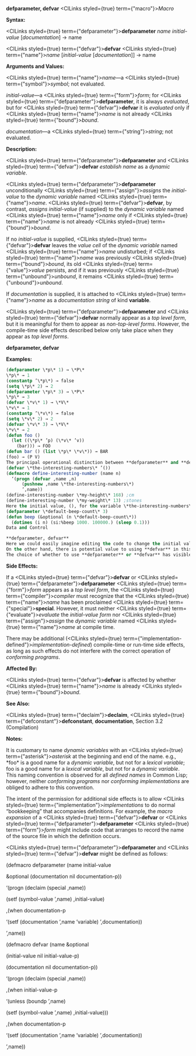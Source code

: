**defparameter, defvar** <ClLinks styled={true} term={"macro"}><i>Macro</i></ClLinks> 



**Syntax:** 



<ClLinks styled={true} term={"defparameter"}><b>defparameter</b></ClLinks> *name initial-value* [*documentation*] → name 



<ClLinks styled={true} term={"defvar"}><b>defvar</b></ClLinks> <ClLinks styled={true} term={"name"}><i>name</i></ClLinks> [*initial-value* [*documentation*]] → name 



**Arguments and Values:** 



<ClLinks styled={true} term={"name"}><i>name</i></ClLinks>—a <ClLinks styled={true} term={"symbol"}><i>symbol</i></ClLinks>; not evaluated. 



*initial-value*—a <ClLinks styled={true} term={"form"}><i>form</i></ClLinks>; for <ClLinks styled={true} term={"defparameter"}><b>defparameter</b></ClLinks>, it is always *evaluated*, but for <ClLinks styled={true} term={"defvar"}><b>defvar</b></ClLinks> it is *evaluated* only if <ClLinks styled={true} term={"name"}><i>name</i></ClLinks> is not already <ClLinks styled={true} term={"bound"}><i>bound</i></ClLinks>. 



*documentation*—a <ClLinks styled={true} term={"string"}><i>string</i></ClLinks>; not evaluated. 



**Description:** 



<ClLinks styled={true} term={"defparameter"}><b>defparameter</b></ClLinks> and <ClLinks styled={true} term={"defvar"}><b>defvar</b></ClLinks> *establish name* as a *dynamic variable*. 



<ClLinks styled={true} term={"defparameter"}><b>defparameter</b></ClLinks> unconditionally <ClLinks styled={true} term={"assign"}><i>assigns</i></ClLinks> the *initial-value* to the *dynamic variable* named <ClLinks styled={true} term={"name"}><i>name</i></ClLinks>. <ClLinks styled={true} term={"defvar"}><b>defvar</b></ClLinks>, by contrast, *assigns initial-value* (if supplied) to the *dynamic variable* named <ClLinks styled={true} term={"name"}><i>name</i></ClLinks> only if <ClLinks styled={true} term={"name"}><i>name</i></ClLinks> is not already <ClLinks styled={true} term={"bound"}><i>bound</i></ClLinks>. 



If no *initial-value* is supplied, <ClLinks styled={true} term={"defvar"}><b>defvar</b></ClLinks> leaves the *value cell* of the *dynamic variable* named <ClLinks styled={true} term={"name"}><i>name</i></ClLinks> undisturbed; if <ClLinks styled={true} term={"name"}><i>name</i></ClLinks> was previously <ClLinks styled={true} term={"bound"}><i>bound</i></ClLinks>, its old <ClLinks styled={true} term={"value"}><i>value</i></ClLinks> persists, and if it was previously <ClLinks styled={true} term={"unbound"}><i>unbound</i></ClLinks>, it remains <ClLinks styled={true} term={"unbound"}><i>unbound</i></ClLinks>. 



If *documentation* is supplied, it is attached to <ClLinks styled={true} term={"name"}><i>name</i></ClLinks> as a *documentation string* of kind **variable**. 



<ClLinks styled={true} term={"defparameter"}><b>defparameter</b></ClLinks> and <ClLinks styled={true} term={"defvar"}><b>defvar</b></ClLinks> normally appear as a *top level form*, but it is meaningful for them to appear as *non-top-level forms*. However, the compile-time side effects described below only take place when they appear as *top level forms*. 















**defparameter, defvar** 



**Examples:**
```lisp
(defparameter \*p\* 1) → \*P\* 
\*p\* → 1 
(constantp ’\*p\*) → false 
(setq \*p\* 2) → 2 
(defparameter \*p\* 3) → \*P\* 
\*p\* → 3 
(defvar \*v\* 1) → \*V\* 
\*v\* → 1 
(constantp ’\*v\*) → false 
(setq \*v\* 2) → 2 
(defvar \*v\* 3) → \*V\* 
\*v\* → 2 
(defun foo () 
  (let ((\*p\* ’p) (\*v\* ’v)) 
    (bar))) → FOO 
(defun bar () (list \*p\* \*v\*)) → BAR 
(foo) → (P V) 
The principal operational distinction between **defparameter** and **defvar** is that **defparameter** makes an unconditional assignment to *name*, while **defvar** makes a conditional one. In practice, this means that **defparameter** is useful in situations where loading or reloading the definition would want to pick up a new value of the variable, while **defvar** is used in situations where the old value would want to be retained if the file were loaded or reloaded. For example, one might create a file which contained: 
(defvar \*the-interesting-numbers\* ’()) 
(defmacro define-interesting-number (name n) 
  ‘(progn (defvar ,name ,n) 
	  (pushnew ,name \*the-interesting-numbers\*) 
	  ’,name)) 
(define-interesting-number \*my-height\* 168) ;cm 
(define-interesting-number \*my-weight\* 13) ;stones 
Here the initial value, (), for the variable \*the-interesting-numbers\* is just a seed that we are never likely to want to reset to something else once something has been grown from it. As such, we have used **defvar** to avoid having the \*interesting-numbers\* information reset if the file is loaded a second time. It is true that the two calls to **define-interesting-number** here would be reprocessed, but if there were additional calls in another file, they would not be and that information would be lost. On the other hand, consider the following code: 
(defparameter \*default-beep-count\* 3) 
(defun beep (&optional (n \*default-beep-count\*)) 
  (dotimes (i n) (si:%beep 1000. 100000.) (sleep 0.1))) 
Data and Control 

**defparameter, defvar** 
Here we could easily imagine editing the code to change the initial value of \*default-beep-count\*, and then reloading the file to pick up the new value. In order to make value updating easy, we have used **defparameter**. 
On the other hand, there is potential value to using **defvar** in this situation. For example, suppose that someone had predefined an alternate value for \*default-beep-count\*, or had loaded the file and then manually changed the value. In both cases, if we had used **defvar** instead of **defparameter**, those user preferences would not be overridden by (re)loading the file. 
The choice of whether to use **defparameter** or **defvar** has visible consequences to programs, but is nevertheless often made for subjective reasons. 
```
**Side Effects:** 



If a <ClLinks styled={true} term={"defvar"}><b>defvar</b></ClLinks> or <ClLinks styled={true} term={"defparameter"}><b>defparameter</b></ClLinks> <ClLinks styled={true} term={"form"}><i>form</i></ClLinks> appears as a *top level form*, the <ClLinks styled={true} term={"compiler"}><i>compiler</i></ClLinks> must recognize that the <ClLinks styled={true} term={"name"}><i>name</i></ClLinks> has been proclaimed <ClLinks styled={true} term={"special"}><b>special</b></ClLinks>. However, it must neither <ClLinks styled={true} term={"evaluate"}><i>evaluate</i></ClLinks> the *initial-value form* nor <ClLinks styled={true} term={"assign"}><i>assign</i></ClLinks> the *dynamic variable* named <ClLinks styled={true} term={"name"}><i>name</i></ClLinks> at compile time. 



There may be additional (<ClLinks styled={true} term={"implementation-defined"}><i>implementation-defined</i></ClLinks>) compile-time or run-time side effects, as long as such effects do not interfere with the correct operation of *conforming programs*. 



**Affected By:** 



<ClLinks styled={true} term={"defvar"}><b>defvar</b></ClLinks> is affected by whether <ClLinks styled={true} term={"name"}><i>name</i></ClLinks> is already <ClLinks styled={true} term={"bound"}><i>bound</i></ClLinks>. 



**See Also:** 



<ClLinks styled={true} term={"declaim"}><b>declaim</b></ClLinks>, <ClLinks styled={true} term={"defconstant"}><b>defconstant</b></ClLinks>, **documentation**, Section 3.2 (Compilation) 



**Notes:** 



It is customary to name *dynamic variables* with an <ClLinks styled={true} term={"asterisk"}><i>asterisk</i></ClLinks> at the beginning and end of the name. e.g., \*foo\* is a good name for a *dynamic variable*, but not for a *lexical variable*; foo is a good name for a *lexical variable*, but not for a *dynamic variable*. This naming convention is observed for all *defined names* in Common Lisp; however, neither *conforming programs* nor *conforming implementations* are obliged to adhere to this convention. 



The intent of the permission for additional side effects is to allow <ClLinks styled={true} term={"implementation"}><i>implementations</i></ClLinks> to do normal “bookkeeping” that accompanies definitions. For example, the *macro expansion* of a <ClLinks styled={true} term={"defvar"}><b>defvar</b></ClLinks> or <ClLinks styled={true} term={"defparameter"}><b>defparameter</b></ClLinks> <ClLinks styled={true} term={"form"}><i>form</i></ClLinks> might include code that arranges to record the name of the source file in which the definition occurs. 



<ClLinks styled={true} term={"defparameter"}><b>defparameter</b></ClLinks> and <ClLinks styled={true} term={"defvar"}><b>defvar</b></ClLinks> might be defined as follows: 



(defmacro defparameter (name initial-value 



&amp;optional (documentation nil documentation-p)) 



‘(progn (declaim (special ,name)) 



(setf (symbol-value ’,name) ,initial-value) 



,(when documentation-p 



‘(setf (documentation ’,name ’variable) ’,documentation)) 



’,name)) 















(defmacro defvar (name &amp;optional 



(initial-value nil initial-value-p) 



(documentation nil documentation-p)) 



‘(progn (declaim (special ,name)) 



,(when initial-value-p 



‘(unless (boundp ’,name) 



(setf (symbol-value ’,name) ,initial-value))) 



,(when documentation-p 



‘(setf (documentation ’,name ’variable) ’,documentation)) 



’,name)) 



